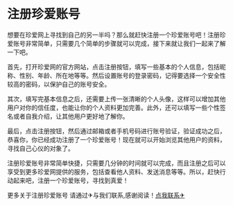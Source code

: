 # 注册珍爱账号

想要在珍爱网上寻找到自己的另一半吗？那么就赶快注册一个珍爱账号吧！注册珍爱账号非常简单，只需要几个简单的步骤就可以完成，接下来就让我们一起来了解一下吧。

首先，打开珍爱网的官方网站，点击注册按钮，填写一些基本的个人信息，包括昵称、性别、年龄、所在地等等。然后设置账号的登录密码，记得要选择一个安全性较高的密码，以保护自己的账号安全。

其次，填写完基本信息之后，还需要上传一张清晰的个人头像，这样可以增加其他用户对你的信任度，也能让你的个人资料更加完善。此外，还可以填写一些个性签名或者自我介绍，让其他用户更好地了解你。

最后，点击注册按钮，然后通过邮箱或者手机号码进行账号验证，验证成功之后，恭喜你，你已经成功注册了一个珍爱账号！现在就可以开始浏览其他用户的资料，寻找自己心仪的对象了。

注册珍爱账号非常简单快捷，只需要几分钟的时间就可以完成，而且注册之后可以享受到更多珍爱网提供的服务，包括查看他人资料、发送消息等等。所以，赶快行动起来吧，注册一个珍爱账号，寻找到真爱！

更多关于注册珍爱账号 请通过✈与我们联系,感谢阅读！[点我联系✈](https://www.k02.cc)